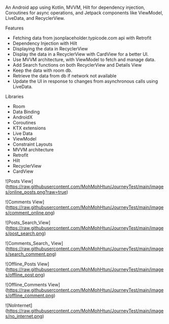 An Android app using Kotlin, MVVM, Hilt for dependency injection, Coroutines for async operations, and Jetpack components like ViewModel, LiveData, and RecyclerView. 

Features

* Fetching data from jsonplaceholder.typicode.com api with Retrofit
* Dependency Injection with Hilt
* Displaying the data in RecyclerView
* Display the data in a RecyclerView with CardView for a better UI.
* Use MVVM architecture, with ViewModel to fetch and manage data.
* Add Search functions on both RecyclerView and Details View
* Keep the data with room db.
* Retrieve the data from db if network not available
* Update the UI in response to changes from asynchronous calls using LiveData.


Libraries
- Room
- Data Binding
- AndroidX
- Coroutines
- KTX extensions
- Live Data
- ViewModel
- Constraint Layouts
- MVVM architecture
- Retrofit
- Hilt
- RecyclerView
- CardView

![Posts View] (https://raw.githubusercontent.com/MohMohHtun/JourneyTest/main/images/online_posts.png?raw=true)

![Comments View] (https://raw.githubusercontent.com/MohMohHtun/JourneyTest/main/images/comment_online.png)

![Posts_Search_View] (https://raw.githubusercontent.com/MohMohHtun/JourneyTest/main/images/post_search.png)

![Comments_Search_ View] (https://raw.githubusercontent.com/MohMohHtun/JourneyTest/main/images/search_comment.png)

![Offline_Posts View] (https://raw.githubusercontent.com/MohMohHtun/JourneyTest/main/images/offline_post.png)

![Offline_Comments View] (https://raw.githubusercontent.com/MohMohHtun/JourneyTest/main/images/offline_comment.png)

![NoInternet] (https://raw.githubusercontent.com/MohMohHtun/JourneyTest/main/images/no_internet.png)
